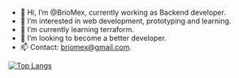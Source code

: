 - 👋 Hi, I’m @BrioMex, currently working as Backend developer.
- 👀 I’m interested in web development, prototyping and learning.
- 🌱 I’m currently learning terraform.
- 💞️ I’m looking to become a better developer.
- 📫 Contact: briomex@gmail.com.

[![Top Langs](https://github-readme-stats.vercel.app/api/top-langs/?username=briomex&layout=pie&theme=radical)](https://github.com/anuraghazra/github-readme-stats)
